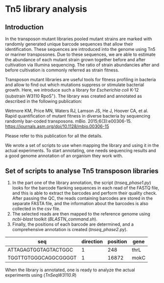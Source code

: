 # Tn5 library analysis
## Introduction

In the transposon mutant libraries pooled mutant strains are marked with randomly generated unique barcode sequences that allow their identification. These sequences are introduced into the genome using Tn5 or mariner transposones. Due to these sequences, we are able to estimate the abundance of each mutant strain grown together before and after cultivation via Illumina sequencing. The ratio of strain abundancies after and before cultivation is commonly referred as strain fitness.

Transposon mutant libraries are useful tools for fitness profiling in bacteria and allow to find out which mutations suppress or stimulate bacterial growth. Here, we introduce such a library for *Escherichia coli* K-12 (substrain W3110 RpoS<sup>+</sup>). The library was created and annotated as described in the following publication:

Wetmore KM, Price MN, Waters RJ, Lamson JS, He J, Hoover CA, et al. Rapid quantification of mutant fitness in diverse bacteria by sequencing randomly bar-coded transposons. mBio. 2015;6(3):e00306-15.
https://journals.asm.org/doi/10.1128/mbio.00306-15

Please refer to this publication for all the details.

We wrote a set of scripts to use when mapping the library and using it in the actual experiments. To start annotating, one needs sequencing results and a good genome annotation of an organism they work with.

## Set of scripts to analyse Tn5 transposon libraries

1. In the part one of the library annotation, the script (*tnseq_phase1.py*) looks for the barcode flanking sequences in each read of the FASTQ file, and this is able to extract the barcodes and perform their quality check. After passing the QC, the reads containing barcodes are stored in the separate FASTA file, and the information about the barcodes is also collected in the csv file.
2. The selected reads are then mapped to the reference genome using *ncbi-blast* toolkit (*BLASTN_command.sh*).
3. Finally, the positions of each barcode are determined, and a comprehensive annotation is created (*tnseq_phase2.py*).

| seq | direction | position | gene |
| --- | --- | --- | --- |
| ATTAGAGTGGTAGTACTGGC | 1 | 248 | thrL |
| TGGTTGTGGGCAGGCGGGGT | 1 | 16872 | mokC |

When the library is annotated, one is ready to analyze the actual experiments using (*TnSeqW3110.R*)
